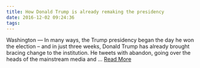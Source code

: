 ```yaml
---
title: How Donald Trump is already remaking the presidency
date: 2016-12-02 09:24:36
tags:
---
```

Washington — In many ways, the Trump presidency began the day he won the election – and in just three weeks, Donald Trump has already brought bracing change to the institution. He tweets with abandon, going over the heads of the mainstream media and ...
[Read More](http://www.csmonitor.com/USA/Politics/2016/1201/How-Donald-Trump-is-already-remaking-the-presidency)